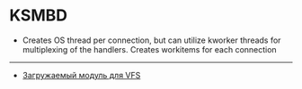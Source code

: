 # KSMBD

* Creates OS thread per connection, but can utilize kworker threads for multiplexing of the handlers. Creates workitems for each connection

-- --

- [Загружаемый модуль для VFS](https://elixir.bootlin.com/linux/v6.12.1/source/fs/smb/client/cifsfs.c)
